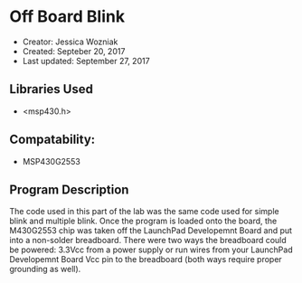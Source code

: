 # Off Board Blink
* Creator: Jessica Wozniak
* Created: Septeber 20, 2017
* Last updated: September 27, 2017

## Libraries Used
* <msp430.h>

## Compatability:
* MSP430G2553

## Program Description
The code used in this part of the lab was the same code used for simple blink and multiple blink. Once the program is loaded onto the board, the M430G2553 chip was taken off the LaunchPad Developemnt Board and put into a non-solder breadboard. There were two ways the breadboard could be powered: 3.3Vcc from a power supply or run wires from your LaunchPad Developemnt Board Vcc pin to the breadboard (both ways require proper grounding as well). 

